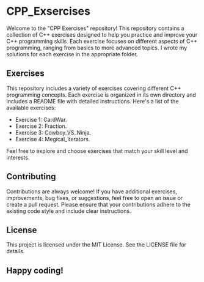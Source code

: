 # CPP_Exsercises

Welcome to the "CPP Exercises" repository! This repository contains a collection of C++ exercises designed to help you practice and improve your C++ programming skills. Each exercise focuses on different aspects of C++ programming, ranging from basics to more advanced topics.
I wrote my solutions for each exercise in the appropriate folder.

## Exercises
This repository includes a variety of exercises covering different C++ programming concepts. Each exercise is organized in its own directory and includes a README file with detailed instructions. Here's a list of the available exercises:

- Exercise 1: CardWar.
- Exercise 2: Fraction.
- Exercise 3: Cowboy_VS_Ninja.
- Exercise 4: Megical_Iterators.

Feel free to explore and choose exercises that match your skill level and interests.

## Contributing
Contributions are always welcome! If you have additional exercises, improvements, bug fixes, or suggestions, feel free to open an issue or create a pull request. Please ensure that your contributions adhere to the existing code style and include clear instructions.

## License
This project is licensed under the MIT License. See the LICENSE file for details.

## Happy coding!


